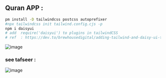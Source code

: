 
## Quran APP : 

```sh
pm install -D tailwindcss postcss autoprefixer
#npx tailwindcss init tailwind.config.cjs -p
npm i daisyui
# add  require('daisyui') to plugins in tailwindCSS
# ref  : https://dev.to/brewhousedigital/adding-tailwind-and-daisy-ui-to-sveltekit-2hk5

```
![image](https://github.com/Mehdi-YC/svelte-vite-daisyui/assets/44881216/738d3943-4615-4f9f-a1a4-78a75a9d7256)

### see tafseer : 
![image](https://github.com/Mehdi-YC/svelte-vite-daisyui/assets/44881216/9f70d3ab-d121-40dd-8c1e-0df228922eaa)


